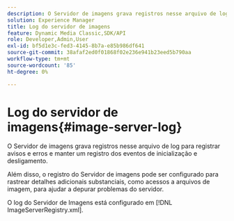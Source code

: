 ```yaml
---
description: O Servidor de imagens grava registros nesse arquivo de log para registrar avisos e erros e manter um registro dos eventos de inicialização e desligamento.
solution: Experience Manager
title: Log do servidor de imagens
feature: Dynamic Media Classic,SDK/API
role: Developer,Admin,User
exl-id: bf5d1e3c-fed3-4145-8b7a-e85b986df641
source-git-commit: 38afaf2ed0f01868f02e236e941b23eed5b790aa
workflow-type: tm+mt
source-wordcount: '85'
ht-degree: 0%

---
```


# Log do servidor de imagens{#image-server-log}

O Servidor de imagens grava registros nesse arquivo de log para registrar avisos e erros e manter um registro dos eventos de inicialização e desligamento.

Além disso, o registro do Servidor de imagens pode ser configurado para rastrear detalhes adicionais substanciais, como acessos a arquivos de imagem, para ajudar a depurar problemas do servidor.

O log do Servidor de Imagens está configurado em [!DNL ImageServerRegistry.xml].
